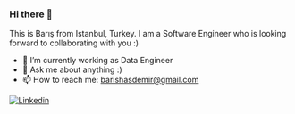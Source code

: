 ### Hi there 👋

This is Barış from Istanbul, Turkey. I am a Software Engineer who is looking forward to collaborating with you :)

- 🔭 I’m currently working as Data Engineer
- 💬 Ask me about anything :)
- 📫 How to reach me: [barishasdemir@gmail.com](mailto:barishasdemir@gmail.com)

[![Linkedin](https://img.shields.io/badge/linkedin-%230077B5.svg?&style=for-the-badge&logo=linkedin&logoColor=white)](https://www.linkedin.com/in/barishasdemir/)
